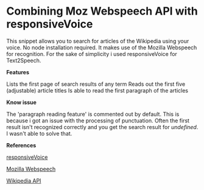 Combining Moz Webspeech API with responsiveVoice
===================================================


This snippet allows you to search for articles of the Wikipedia using your voice.
No node installation required. It makes use of the Mozilla Webspeech for recognition.
For the sake of simplicity i used responsiveVoice for Text2Speech.

**Features**

Lists the first page of search results of any term
Reads out the first five (adjustable) article titles
Is able to read the first paragraph of the articles

**Know issue**

The 'paragraph reading feature' is commented out by default.
This is because i got an issue with the processing of punctuation.
Often the first result isn't recognized correctly and you get the search result for 
*undefined*. I wasn't able to solve that. 

**References**

[responsiveVoice](https://responsivevoice.org/api/)

[Mozilla Webspeech](https://github.com/mdn/web-speech-api/tree/831ab0c97ac12b9af6c64089453d393df9773303)

[Wikipedia API](https://freshman.tech/wikipedia-javascript/)
